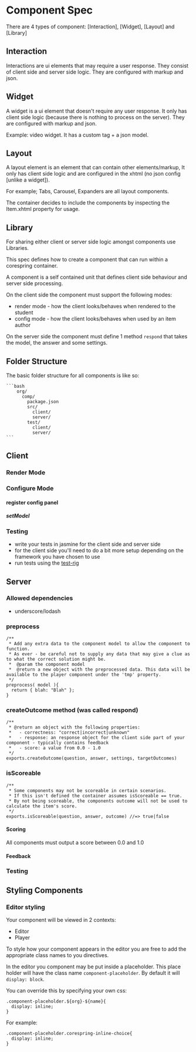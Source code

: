 # Component Spec

There are 4 types of component: [Interaction], [Widget], [Layout] and [Library]

## Interaction
Interactions are ui elements that may require a user response. They consist of client side and server side logic. They are configured with markup and json.

## Widget 

A widget is a ui element that doesn't require any user response. It only has client side logic (because there is nothing to process on the server). They are configured with markup and json. 

Example: video widget. It has a custom tag + a json model.

## Layout 

A layout element is an element that can contain other elements/markup, It only has client side logic and are configured in the xhtml (no json config [unlike a widget]).

For example; Tabs, Carousel, Expanders are all layout components.

The container decides to include the components by inspecting the Item.xhtml property for usage.

## Library

For sharing either client or server side logic amongst components use Libraries.

This spec defines how to create a component that can run within a corespring container.

A component is a self contained unit that defines client side behaviour and server side processing.

On the client side the component must support the following modes:
* render mode - how the client looks/behaves when rendered to the student
* config mode - how the client looks/behaves when used by an item author

On the server side the component must define 1 method `respond` that takes the model, the answer and some settings.

## Folder Structure

The basic folder structure for all components is like so:

    ```bash
        org/
          comp/
            package.json
            src/
              client/
              server/
            test/
              client/
              server/
    ```

## Client

### Render Mode

### Configure Mode

#### register config panel

##### setModel

### Testing

* write your tests in jasmine for the client side and server side
* for the client side you'll need to do a bit more setup depending on the framework you have chosen to use
* run tests using the [test-rig](test-rig)

## Server

### Allowed dependencies

* underscore/lodash


### preprocess


    /**
     * Add any extra data to the component model to allow the component to function.
     * As ever - be careful not to supply any data that may give a clue as to what the correct solution might be.
     *  @param the component model
     *  @return a new object with the preprocessed data. This data will be available to the player component under the 'tmp' property.
     */
    preprocess( model ){
      return { blah: "Blah" };
    }


### createOutcome method (was called respond)

    /**
     * @return an object with the following properties:
     *   - correctness: "correct|incorrect|unknown"
     *   - response: an response object for the client side part of your component - typically contains feedback
     *   - score: a value from 0.0 - 1.0
     */
    exports.createOutcome(question, answer, settings, targetOutcomes)
    

### isScoreable
    
    /**
     * Some components may not be scoreable in certain scenarios.
     * If this isn't defined the container assumes isScoreable == true.
     * By not being scoreable, the components outcome will not be used to calculate the item's score.
     */
    exports.isScoreable(question, answer, outcome) //=> true|false

#### Scoring

All components must output a score between 0.0 and 1.0


#### Feedback

### Testing

## Styling Components

### Editor styling

Your component will be viewed in 2 contexts: 
* Editor
* Player

To style how your component appears in the editor you are free to add the appropriate class names to you directives.

In the editor you component may be put inside a placeholder. This place holder will have the class name `component-placeholder`. By default it will `display: block`. 

You can override this by specifying your own css: 

    .component-placeholder.${org}-${name}{
      display: inline;
    }

For example: 

    .component-placeholder.corespring-inline-choice{
      display: inline;
    }



